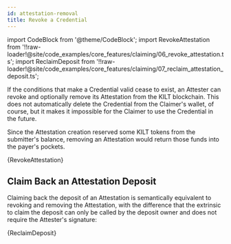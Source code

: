 ```yaml
---
id: attestation-removal
title: Revoke a Credential
---
```

import CodeBlock from '@theme/CodeBlock';
import RevokeAttestation from '!!raw-loader!@site/code_examples/core_features/claiming/06_revoke_attestation.ts';
import ReclaimDeposit from '!!raw-loader!@site/code_examples/core_features/claiming/07_reclaim_attestation_deposit.ts';

If the conditions that make a Credential valid cease to exist, an Attester can revoke and optionally remove its Attestation from the KILT blockchain.
This does not automatically delete the Credential from the Claimer's wallet, of course, but it makes it impossible for the Claimer to use the Credential in the future.

Since the Attestation creation reserved some KILT tokens from the submitter's balance, removing an Attestation would return those funds into the payer's pockets.

<CodeBlock className="language-js">
  {RevokeAttestation}
</CodeBlock>

## Claim Back an Attestation Deposit

Claiming back the deposit of an Attestation is semantically equivalent to revoking and removing the Attestation, with the difference that the extrinsic to claim the deposit can only be called by the deposit owner and does not require the Attester's signature:

<CodeBlock className="language-js">
  {ReclaimDeposit}
</CodeBlock>